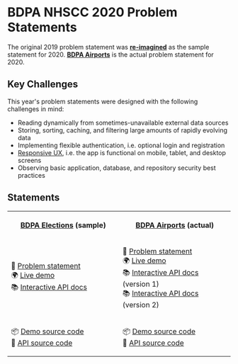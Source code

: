# BDPA NHSCC 2020 Problem Statements

The original 2019 problem statement was [**re-imagined**](/2019/elections) as
the sample statement for 2020. [**BDPA Airports**](/2020/airports) is the actual
problem statement for 2020.

## Key Challenges

This year's problem statements were designed with the following challenges in
mind:

- Reading dynamically from sometimes-unavailable external data sources
- Storing, sorting, caching, and filtering large amounts of rapidly evolving
  data
- Implementing flexible authentication, i.e. optional login and registration
- [Responsive UX](https://en.wikipedia.org/wiki/Responsive_web_design), i.e. the
  app is functional on mobile, tablet, and desktop screens
- Observing basic application, database, and repository security best practices

## Statements

<table>
<tr>
<th>
<a disabled href="/"><img width="500" height="1" /></a>
<p align="center"><strong><a href="/2019/elections">BDPA Elections</a> (sample)</strong></p>
</th>
<th>
<a disabled href="/"><img width="500" height="1" /></a>
<p align="center"><strong><a href="/2020/airports">BDPA Airports</a> (actual)</strong></p>
</th>
</tr>
<tr>
<td>
<p>
📑 <a href="/2019/elections">Problem statement</a>
<br />
🌍 <a href="https://elections.solutions.hscc.bdpa.org">Live demo</a>
<br />
📚 <a href="https://hscc4cfe8be7.docs.apiary.io/">Interactive API docs</a>
</p>
</td>
<td>
<a disabled href="/"><img width="500" height="1" /></a>
<p>
📑 <a href="/2020/airports">Problem statement</a>
<br />
🌍 <a href="https://airports.solutions.hscc.bdpa.org">Live demo</a>
<br />
📚 <a href="https://hsccdfbb7244.docs.apiary.io/">Interactive API docs</a> (version 1)
<br />
📚 <a href="https://hscc210ff8c0.docs.apiary.io/">Interactive API docs</a> (version 2)
</p>
</td>
</tr>
<tr>
<td>
<a disabled href="/"><img width="500" height="1" /></a>
<p>
📦 <a href="https://github.com/nhscc/elections.solutions.hscc.bdpa.org">Demo source code</a>
<br />
🎒 <a href="https://github.com/nhscc/elections.api.hscc.bdpa.org">API source code</a>
</p>
</td>
<td>
<a disabled href="/"><img width="500" height="1" /></a>
<p>
📦 <a href="https://github.com/nhscc/airports.solutions.hscc.bdpa.org">Demo source code</a>
<br />
🎒 <a href="https://github.com/nhscc/airports.api.hscc.bdpa.org">API source code</a>
</p>
</td>
</tr>
</table>
